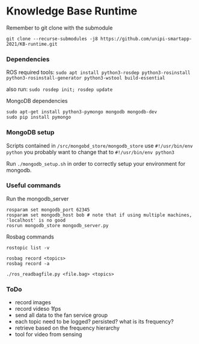 # Knowledge Base Runtime

Remember to git clone with the submodule
```
git clone --recurse-submodules -j8 https://github.com/unipi-smartapp-2021/KB-runtime.git
```

### Dependencies
ROS required tools: 
```sudo apt install python3-rosdep python3-rosinstall python3-rosinstall-generator python3-wstool build-essential```

also run:
```sudo rosdep init; rosdep update```

MongoDB dependencies
```
sudo apt-get install python3-pymongo mongodb mongodb-dev
sudo pip install pymongo
```

### MongoDB setup
Scripts contained in ```/src/mongobd_store/mongodb_store``` use ```#!/usr/bin/env python``` you probably want to change that to ```#!/usr/bin/env python3```

Run ```./mongodb_setup.sh``` in order to correctly setup your environment for mongodb.

### Useful commands
Run the mongodb_server
```
rosparam set mongodb_port 62345
rosparam set mongodb_host bob # note that if using multiple machines, 'localhost' is no good
rosrun mongodb_store mongodb_server.py
```

Rosbag commands
```
rostopic list -v

rosbag record <topics>
rosbag record -a

./ros_readbagfile.py <file.bag> <topics>
```

### ToDo
- record images
- record videso 1fps
- send all data to the fan service group
- each topic need to be logged? persisted? what is its frequency?
- retrieve based on the frequency hierarchy 
- tool for video from sensing
